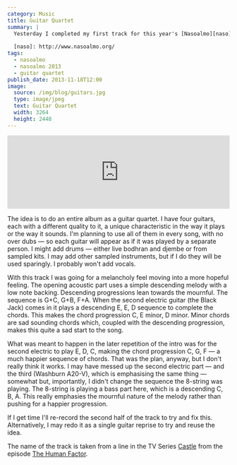 ```yaml
---
category: Music
title: Guitar Quartet
summary: |
  Yesterday I completed my first track for this year's [Nasoalmo][naso], titled He Sees Roses.
    
  [naso]: http://www.nasoalmo.org/
tags: 
  - nasoalmo
  - nasoalmo 2013
  - guitar quartet
publish_date: 2013-11-18T12:00
image:
  source: /img/blog/guitars.jpg
  type: image/jpeg
  text: Guitar Quartet
  width: 3264
  height: 2448
---
```


<iframe width="100%" height="166" scrolling="no" frameborder="no" src="https://w.soundcloud.com/player/?url=https%3A//api.soundcloud.com/tracks/121235416&color=ff6600&auto_play=false&show_artwork=true"></iframe>

The idea is to do an entire album as a guitar quartet. I have four guitars, each with a different quality to it, a unique characteristic in the way it plays or the way it sounds. I'm planning to use all of them in every song, with no over dubs — so each guitar will appear as if it was played by a separate person. I might add drums — either live bodhran and djembe or from sampled kits. I may add other sampled instruments, but if I do they will be used sparingly. I probably won't add vocals.

With this track I was going for a melancholy feel moving into a more hopeful feeling. The opening acoustic part uses a simple descending melody with a low note backing. Descending progressions lean towards the mournful. The sequence is G+C, G+B, F+A. When the second electric guitar (the Black Jack) comes in it plays a descending E, E, D sequence to complete the chords. This makes the chord progression C, E minor, D minor. Minor chords are sad sounding chords which, coupled with the descending progression, makes this quite a sad start to the song.

What was meant to happen in the later repetition of the intro was for the second electric to play E, D, C, making the chord progression C, G, F — a much happier sequence of chords. That was the plan, anyway, but I don't really think it works. I may have messed up the second electric part — and the third (Washburn A20-V), which is emphasising the same thing — somewhat but, importantly, I didn't change the sequence the 8-string was playing. The 8-string is playing a bass part here, which is a descending C, B, A. This really emphasies the mournful nature of the melody rather than pushing for a happier progression.

If I get time I'll re-record the second half of the track to try and fix this. Alternatively, I may redo it as a single guitar reprise to try and reuse the idea.

The name of the track is taken from a line in the TV Series [Castle][castle] from the episode [The Human Factor][human].

[castle]: http://www.imdb.com/title/tt1219024/
[human]: http://www.imdb.com/title/tt2815780/
